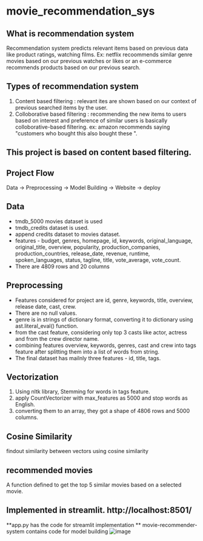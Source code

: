 # movie_recommendation_sys
## What is recommendation system 
Recommendation system predicts relevant items based on previous data like product ratings, watching films. Ex: netflix recoommends similar genre movies based on our previous watches or likes or an e-commerce recommends products based on our previous search.
## Types of recommendation system 
1. Content based filtering : relevant ites are shown based on our context of previous searched items by the user.
2. Colloborative based filtering : recommending the new items to users based on interest and preference of similar users is basically colloborative-based filtering.
ex: amazon recommends saying "customers who bought this also bought these ".
## This project is based on content based filtering.

## Project Flow
Data -> Preprocessing -> Model Building -> Website -> deploy 
## Data 
* tmdb_5000 movies dataset is used
* tmdb_credits dataset is used.
* append credits dataset to movies dataset.
* features - budget, genres, homepage, id, keywords, original_language, original_title, overview, popularity, production_companies, production_countries, release_date, revenue, runtime, spoken_languages, status, tagline, title, vote_average, vote_count.
* There are 4809 rows and 20 columns
## Preprocessing 
* Features considered for project are id, genre, keywords, title, overview, release date, cast, crew.
* There are no null values.
* genre is in strings of dictionary format, converting it to dictionary using ast.literal_eval() function.
* from the cast feature, considering only top 3 casts like actor, actress and from the crew director name.
* combining features overview, keywords, genres, cast and crew into tags feature after splitting them into a list of words from string.
* The final dataset has mailnly three features - id, title, tags.
## Vectorization 
1. Using nltk library, Stemming for words in tags feature.
2. apply CountVectorizer with max_features as 5000 and stop words as English.
3. converting them to an array, they got a shape of 4806 rows and 5000 columns.
## Cosine Similarity 
findout similarity between vectors using cosine similarity
## recommended movies
A function defined to get the top 5 similar movies based on a selected movie.
## Implemented in streamlit. http://localhost:8501/
**app.py has the code for streamlit implementation 
** movie-recommender-system contains code for model building
![image](https://github.com/sreeja145/movie_recommendation_sys/assets/73514771/f8deeb61-630c-45e3-9039-a3c800395faa)



